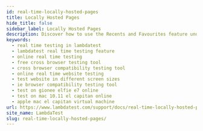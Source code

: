 ```yaml
---
id: real-time-locally-hosted-pages
title: Locally Hosted Pages
hide_title: false
sidebar_label: Locally Hosted Pages
description: Discover how to use the Recents and Favourites feature under Quick Links in LambdaTest. Quickly access recently used items and mark important resources for faster navigation.
keywords:
  - real time testing in lambdatest
  - lambdatest real time testing feature
  - online real time testing
  - free cross browser testing tool
  - cross browser compatibility testing tool
  - online real time website testing
  - test website in different screen sizes
  - ie browser compatibility testing tool
  - test on gionee elfie e7 online
  - test on mac 10.11 el capitan online
  - apple mac el capitan virtual machine
url: https://www.lambdatest.com/support/docs/real-time-locally-hosted-pages/
site_name: LambdaTest
slug: real-time-locally-hosted-pages/
---
```


<script type="application/ld+json"
      dangerouslySetInnerHTML={{ __html: JSON.stringify({
       "@context": "https://schema.org",
        "@type": "BreadcrumbList",
        "itemListElement": [{
          "@type": "ListItem",
          "position": 1,
          "name": "LambdaTest",
          "item": "https://www.lambdatest.com"
        },{
          "@type": "ListItem",
          "position": 2,
          "name": "Support",
          "item": "https://www.lambdatest.com/support/docs/"
        },{
          "@type": "ListItem",
          "position": 3,
          "name": "Real Time Locally Hosted Pages",
          "item": "https://www.lambdatest.com/support/docs/real-time-locally-hosted-pages/"
        }]
      })
    }}
></script>